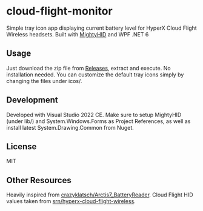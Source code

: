 # cloud-flight-monitor

Simple tray icon app displaying current battery level for HyperX Cloud Flight Wireless headsets. Built with [MightyHID](https://github.com/MightyDevices/MightyHID) and WPF .NET 6

## Usage

Just download the zip file from [Releases](https://github.com/dannyfwbb/cloud-flight-monitor/releases), extract and execute. No installation needed. You can customize the default tray icons simply by changing the files under icos/.

## Development

Developed with Visual Studio 2022 CE. Make sure to setup MightyHID (under lib/) and System.Windows.Forms as Project References, as well as install latest System.Drawing.Common from Nuget.

## License

MIT

## Other Resources

Heavily inspired from [crazyklatsch/Arctis7_BatteryReader](https://github.com/crazyklatsch/Arctis7_BatteryReader). Cloud Flight HID values taken from [srn/hyperx-cloud-flight-wireless](https://github.com/srn/hyperx-cloud-flight-wireless/).
